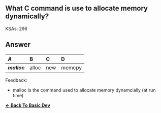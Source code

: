 ## What C command is use to allocate memory dynamically?

KSAs: 296

## Answer
| ***A*** | B | C | D |
| :--- | :--- | :--- | :--- |
| ***malloc*** | alloc | new | memcpy |


Feedback:

- malloc is the command used to allocate memory dynamcially (at run time)

[**<- Back To Basic Dev**](../../../Basic_Dev.md)

